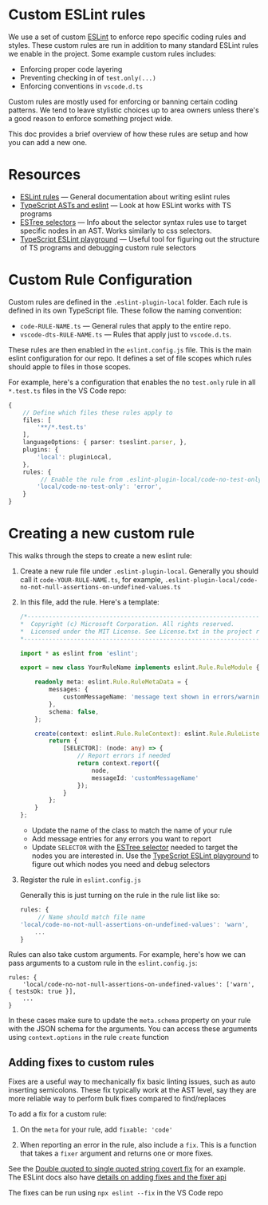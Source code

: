 # Custom ESLint rules

We use a set of custom [ESLint](http://eslint.org) to enforce repo specific coding rules and styles. These custom rules are run in addition to many standard ESLint rules we enable in the project. Some example custom rules includes:

- Enforcing proper code layering
- Preventing checking in of `test.only(...)`
- Enforcing conventions in `vscode.d.ts`

Custom rules are mostly used for enforcing or banning certain coding patterns. We tend to leave stylistic choices up to area owners unless there's a good reason to enforce something project wide.

This doc provides a brief overview of how these rules are setup and how you can add a new one.

# Resources
- [ESLint rules](https://eslint.org/docs/latest/extend/custom-rules) — General documentation about writing eslint rules
- [TypeScript ASTs and eslint](https://typescript-eslint.io/blog/asts-and-typescript-eslint/) — Look at how ESLint works with TS programs
- [ESTree selectors](https://eslint.org/docs/latest/extend/selectors)  — Info about the selector syntax rules use to target specific nodes in an AST. Works similarly to css selectors.
- [TypeScript ESLint playground](https://typescript-eslint.io/play/#showAST=es) — Useful tool for figuring out the structure of TS programs and debugging custom rule selectors


# Custom Rule Configuration

Custom rules are defined in the `.eslint-plugin-local` folder. Each rule is defined in its own TypeScript file. These follow the naming convention:

- `code-RULE-NAME.ts` — General rules that apply to the entire repo.
- `vscode-dts-RULE-NAME.ts` — Rules that apply just to `vscode.d.ts`.

These rules are then enabled in the `eslint.config.js` file. This is the main eslint configuration for our repo. It defines a set of file scopes which rules should apple to files in those scopes.

For example, here's a configuration that enables the no `test.only` rule in all `*.test.ts` files in the VS Code repo:

```ts
{
    // Define which files these rules apply to
    files: [
        '**/*.test.ts'
    ],
    languageOptions: { parser: tseslint.parser, },
    plugins: {
        'local': pluginLocal,
    },
    rules: {
         // Enable the rule from .eslint-plugin-local/code-no-test-only.ts
        'local/code-no-test-only': 'error',
    }
}
```

# Creating a new custom rule
This walks through the steps to create a new eslint rule:

1. Create a new rule file under `.eslint-plugin-local`. Generally you should call it `code-YOUR-RULE-NAME.ts`, for example, `.eslint-plugin-local/code-no-not-null-assertions-on-undefined-values.ts`

2. In this file, add the rule. Here's a template:

    ```ts
    /*---------------------------------------------------------------------------------------------
    *  Copyright (c) Microsoft Corporation. All rights reserved.
    *  Licensed under the MIT License. See License.txt in the project root for license information.
    *--------------------------------------------------------------------------------------------*/

    import * as eslint from 'eslint';

    export = new class YourRuleName implements eslint.Rule.RuleModule {

        readonly meta: eslint.Rule.RuleMetaData = {
            messages: {
                customMessageName: 'message text shown in errors/warnings',
            },
            schema: false,
        };

        create(context: eslint.Rule.RuleContext): eslint.Rule.RuleListener {
            return {
                [SELECTOR]: (node: any) => {
                    // Report errors if needed
                    return context.report({
                        node,
                        messageId: 'customMessageName'
                    });
                }
            };
        }
    };
    ```

    - Update the name of the class to match the name of your rule
    - Add message entries for any errors you want to report
    - Update `SELECTOR` with the [ESTree selector](https://eslint.org/docs/latest/extend/selectors) needed to target the nodes you are interested in. Use the [TypeScript ESLint playground](https://typescript-eslint.io/play/#showAST=es) to figure out which nodes you need and debug selectors

3. Register the rule in `eslint.config.js`

    Generally this is just turning on the rule in the rule list like so:

    ```js
    rules: {
         // Name should match file name
	'local/code-no-not-null-assertions-on-undefined-values': 'warn',
        ...
    }
    ```

Rules can also take custom arguments. For example, here's how we can pass arguments to a custom rule in the `eslint.config.js`:

```
rules: {
    'local/code-no-not-null-assertions-on-undefined-values': ['warn', { testsOk: true }],
    ...
}
```

In these cases make sure to update the `meta.schema` property on your rule with the JSON schema for the arguments. You can access these arguments using `context.options` in the rule `create` function


## Adding fixes to custom rules
Fixes are a useful way to mechanically fix basic linting issues, such as auto inserting semicolons. These fix typically work at the AST level, say they are more reliable way to perform bulk fixes compared to find/replaces

To add a fix for a custom rule:

1. On the `meta` for your rule, add `fixable: 'code'`

2. When reporting an error in the rule, also include a `fix`. This is a function that takes a `fixer` argument and returns one or more fixes.

See the [Double quoted to single quoted string covert fix](https://github.com/microsoft/vscode/blob/b074375e1884ae01033967bf0bbceeaa4795354a/.eslint-plugin-local/code-no-unexternalized-strings.ts#L128) for an example. The ESLint docs also have [details on adding fixes and the fixer api](https://eslint.org/docs/latest/extend/custom-rules#applying-fixes)

The fixes can be run using `npx eslint --fix` in the VS Code repo
